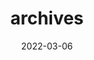 ---
title: "archives"
date: 2022-03-06
layout: "archives"
slug: "archives"
menu:
    main:
        weight: 2
        params: 
            icon: archives
---